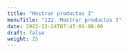 ```yaml
---
title: "Mostrar productos I"
menuTitle: "122. Mostrar productos I"
date: 2022-12-24T07:47:01-08:00
draft: false
weight: 25
---
```

